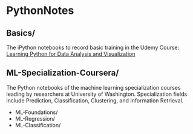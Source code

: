 # PythonNotes

## Basics/
The iPython notebooks to record basic training in the Udemy Course: [Learning Python for Data Analysis and Visualization](https://www.udemy.com/learning-python-for-data-analysis-and-visualization/)

## ML-Specialization-Coursera/
The Python notebooks of the machine learning specialization courses leading by researchers at University of Washington.
Specialization fields include Prediction, Classification, Clustering, and Information Retrieval.
* ML-Foundations/
* ML-Regression/
* ML-Classification/

